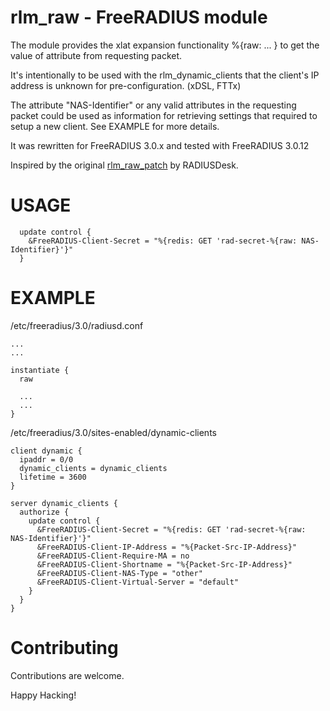 # rlm_raw - FreeRADIUS module
The module provides the xlat expansion functionality %{raw: ... } to get the value of attribute from requesting packet.

It's intentionally to be used with the rlm_dynamic_clients that the client's IP address is unknown for pre-configuration. (xDSL, FTTx)

The attribute "NAS-Identifier" or any valid attributes in the requesting packet could be used as information for retrieving settings that required to setup a new client. See EXAMPLE for more details.

It was rewritten for FreeRADIUS 3.0.x and tested with FreeRADIUS 3.0.12

Inspired by the original [rlm_raw_patch](http://sourceforge.net/p/radiusdesk/code/HEAD/tree/trunk/rd_cake/Setup/Radius/rlm_raw_patch?format=raw) by RADIUSDesk.

USAGE
=====

```
  update control {
    &FreeRADIUS-Client-Secret = "%{redis: GET 'rad-secret-%{raw: NAS-Identifier}'}"
  }

```


EXAMPLE
=======

/etc/freeradius/3.0/radiusd.conf
```
...
...

instantiate {
  raw

  ...
  ...
}
```
/etc/freeradius/3.0/sites-enabled/dynamic-clients
```
client dynamic {
  ipaddr = 0/0
  dynamic_clients = dynamic_clients
  lifetime = 3600
}

server dynamic_clients {
  authorize {
    update control {
      &FreeRADIUS-Client-Secret = "%{redis: GET 'rad-secret-%{raw: NAS-Identifier}'}"
      &FreeRADIUS-Client-IP-Address = "%{Packet-Src-IP-Address}"
      &FreeRADIUS-Client-Require-MA = no
      &FreeRADIUS-Client-Shortname = "%{Packet-Src-IP-Address}"
      &FreeRADIUS-Client-NAS-Type = "other"
      &FreeRADIUS-Client-Virtual-Server = "default"
    }
  }
}
```

Contributing
============

Contributions are welcome.

Happy Hacking!
